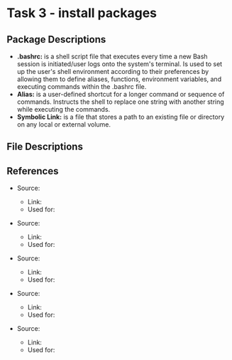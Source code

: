 # Task 3 - install packages
## Package Descriptions
 - **.bashrc:** is a shell script file that executes every time a new Bash session is initiated/user logs onto the system's terminal. Is used to set up the user's shell environment according to their preferences by allowing them to define aliases, functions, environment variables, and executing commands within the .bashrc file.
 - **Alias:** is a user-defined shortcut for a longer command or sequence of commands. Instructs the shell to replace one string with another string while executing the commands.
 - **Symbolic Link:** is a file that stores a path to an existing file or directory on any local or external volume.

## File Descriptions

## References
 - Source: 
   - Link: 
   - Used for:

 - Source:
   - Link:
   - Used for:

 - Source:
   - Link:
   - Used for:

 - Source:
   - Link:
   - Used for:

 - Source:
   - Link:
   - Used for: 
